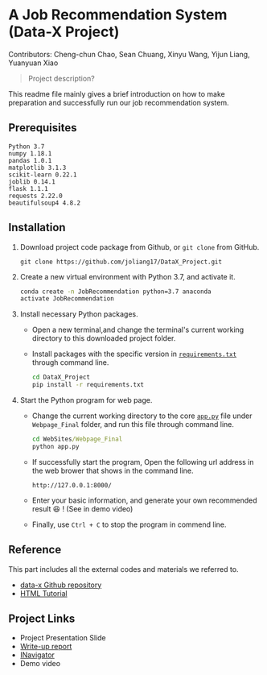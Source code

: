 # A Job Recommendation System (Data-X Project)

Contributors: Cheng-chun Chao, Sean Chuang, Xinyu Wang, Yijun Liang, Yuanyuan Xiao

> Project description?

This readme file mainly gives a brief introduction on how to make preparation and successfully run our job recommendation system.

## Prerequisites

```
Python 3.7
numpy 1.18.1
pandas 1.0.1
matplotlib 3.1.3
scikit-learn 0.22.1
joblib 0.14.1
flask 1.1.1
requests 2.22.0
beautifulsoup4 4.8.2
```

## Installation

1. Download project code package from Github, or `git clone` from GitHub.

     ```
     git clone https://github.com/joliang17/DataX_Project.git
     ```

2. Create a new virtual environment with Python 3.7, and activate it.

     ```bat
     conda create -n JobRecommendation python=3.7 anaconda
     activate JobRecommendation
     ```

3. Install necessary Python packages.

    - Open a new terminal,and change the terminal's current working directory to this downloaded project folder.
    - Install packages with the specific version in [`requirements.txt`](requirements.txt) through command line.

        ```bat
        cd DataX_Project
        pip install -r requirements.txt
        ```

4. Start the Python program for web page.
   - Change the current working directory to the core [`app.py`](WebSites/Webpage_Final/app.py) file under `Webpage_Final` folder, and run this file through command line.

        ```bat
        cd WebSites/Webpage_Final
        python app.py
        ```

   - If successfully start the program, Open the following url address in the web brower that shows in the command line.

        ```
        http://127.0.0.1:8000/
        ```

   - Enter your basic information, and generate your own recommended result :laughing: ! (See in demo video)
  
   - Finally, use `Ctrl + C` to stop the program in commend line.

## Reference

This part includes all the external codes and materials we referred to.

- [data-x Github repository](https://github.com/ikhlaqsidhu/data-x)
- [HTML Tutorial](https://www.w3schools.com/html/)

## Project Links

- Project Presentation Slide
- [Write-up report](Deliverables/Final%20Report.pdf)
- [INavigator](Deliverables/iNavigator.pdf)
- Demo video
